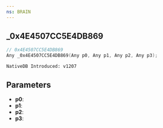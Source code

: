 ```yaml
---
ns: BRAIN
---
```

## _0x4E4507CC5E4DB869

```c
// 0x4E4507CC5E4DB869
Any _0x4E4507CC5E4DB869(Any p0, Any p1, Any p2, Any p3);
```

```
NativeDB Introduced: v1207
```

## Parameters
* **p0**:
* **p1**:
* **p2**:
* **p3**:
